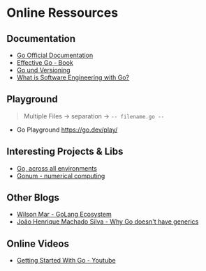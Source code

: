 # Online Ressources

## Documentation

- [Go Official Documentation](https://go.dev/doc/)
- [Effective Go - Book](https://go.dev/doc/effective_go)
- [Go und Versioning](https://research.swtch.com/vgo)
- [What is Software Engineering with Go?](https://research.swtch.com/vgo-eng)

## Playground

> Multiple Files -> separation -> `-- filename.go --`

- Go Playground <https://go.dev/play/>

## Interesting Projects & Libs

- [Go, across all environments](https://go.isomorphicgo.org/)
- [Gonum - numerical computing](https://www.gonum.org/)

## Other Blogs

- [Wilson Mar - GoLang Ecosystem](https://wilsonmar.github.io/golang/)
- [João Henrique Machado Silva - Why Go doesn't have generics](https://medium.com/hackernoon/why-go-doesnt-have-generics-b40ef9e69833)

## Online Videos

- [Getting Started With Go - Youtube](https://www.youtube.com/watch?v=1MXIGYrMk80)
